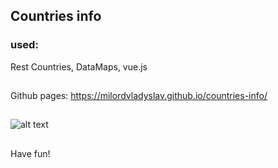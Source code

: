

## Countries info

### used:
Rest Countries, DataMaps, vue.js

##
Github pages:
https://milordvladyslav.github.io/countries-info/
##

![alt text](screen.png "Screenshot")

##

Have fun!

